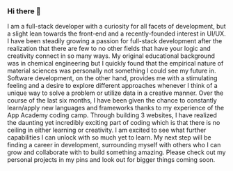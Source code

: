 ### Hi there 👋

I am a full-stack developer with a curiosity for all facets of development, but a slight lean towards the front-end and a recently-founded interest in UI/UX. I have been steadily growing a passion for full-stack development after the realization that there are few to no other fields that have your logic and creativity connect in so many ways. My original educational background was in chemical engineering but I quickly found that the empirical nature of material sciences was personally not something I could see my future in. Software development, on the other hand, provides me with a stimulating feeling and a desire to explore different approaches whenever I think of a unique way to solve a problem or utilize data in a creative manner. 
Over the course of the last six months, I have been given the chance to constantly learn/apply new languages and frameworks thanks to my experience of the App Academy coding camp. Through building 3 websites, I have realized the daunting yet incredibly exciting part of coding which is that there is no ceiling in either learning or creativity. I am excited to see what further capabilities I can unlock with so much yet to learn. My next step will be finding a career in development, surrounding myself with others who I can grow and collaborate with to build something amazing. Please check out my personal projects in my pins and look out for bigger things coming soon.
